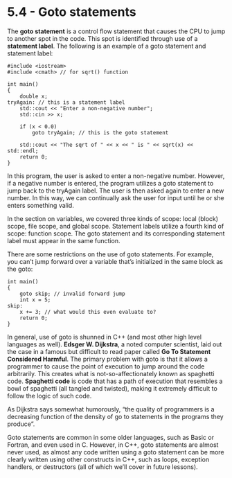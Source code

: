 
# 5.4 - Goto statements

The **goto statement** is a control flow statement that causes the CPU to jump to another spot in the code. This spot is identified through use of a **statement label**. The following is an example of a goto statement and statement label:

```
#include <iostream>
#include <cmath> // for sqrt() function

int main()
{
    double x;
tryAgain: // this is a statement label
    std::cout << "Enter a non-negative number";
    std::cin >> x;

    if (x < 0.0)
        goto tryAgain; // this is the goto statement

    std::cout << "The sqrt of " << x << " is " << sqrt(x) << std::endl;
    return 0;
}
```

In this program, the user is asked to enter a non-negative number. However, if a negative number is entered, the program utilizes a goto statement to jump back to the tryAgain label. The user is then asked again to enter a new number. In this way, we can continually ask the user for input until he or she enters something valid.

In the section on variables, we covered three kinds of scope: local (block) scope, file scope, and global scope. Statement labels utilize a fourth kind of scope: function scope. The goto statement and its corresponding statement label must appear in the same function.

There are some restrictions on the use of goto statements. For example, you can’t jump forward over a variable that’s initialized in the same block as the goto:

```
int main()
{
    goto skip; // invalid forward jump
    int x = 5;
skip:
    x += 3; // what would this even evaluate to?
    return 0;
}
```

In general, use of goto is shunned in C++ (and most other high level languages as well). **Edsger W. Dijkstra**, a noted computer scientist, laid out the case in a famous but difficult to read paper called **Go To Statement Considered Harmful**. The primary problem with goto is that it allows a programmer to cause the point of execution to jump around the code arbitrarily. This creates what is not-so-affectionately known as spaghetti code. **Spaghetti code** is code that has a path of execution that resembles a bowl of spaghetti (all tangled and twisted), making it extremely difficult to follow the logic of such code.

As Dijkstra says somewhat humorously, “the quality of programmers is a decreasing function of the density of go to statements in the programs they produce”.

Goto statements are common in some older languages, such as Basic or Fortran, and even used in C. However, in C++, goto statements are almost never used, as almost any code written using a goto statement can be more clearly written using other constructs in C++, such as loops, exception handlers, or destructors (all of which we’ll cover in future lessons).
